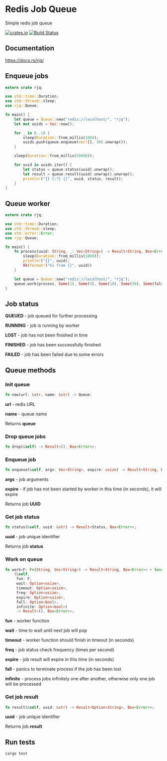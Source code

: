 # Redis Job Queue

Simple redis job queue

[![crates.io](https://img.shields.io/crates/v/rjq.svg)](https://crates.io/crates/rjq)
[![Build Status](https://travis-ci.org/embali/rjq.svg?branch=master)](https://travis-ci.org/embali/rjq)


## Documentation

https://docs.rs/rjq/


## Enqueue jobs

```rust
extern crate rjq;

use std::time::Duration;
use std::thread::sleep;
use rjq::Queue;

fn main() {
    let queue = Queue::new("redis://localhost/", "rjq");
    let mut uuids = Vec::new();

    for _ in 0..10 {
        sleep(Duration::from_millis(100));
        uuids.push(queue.enqueue(vec![], 30).unwrap());
    }

    sleep(Duration::from_millis(10000));

    for uuid in uuids.iter() {
        let status = queue.status(uuid).unwrap();
        let result = queue.result(uuid).unwrap().unwrap();
        println!("{} {:?} {}", uuid, status, result);
    }
}
```


## Queue worker

```rust
extern crate rjq;

use std::time::Duration;
use std::thread::sleep;
use std::error::Error;
use rjq::Queue;

fn main() {
    fn process(uuid: String, _: Vec<String>) -> Result<String, Box<Error>> {
        sleep(Duration::from_millis(1000));
        println!("{}", uuid);
        Ok(format!("hi from {}", uuid))
    }

    let queue = Queue::new("redis://localhost/", "rjq");
    queue.work(process, Some(1), Some(5), Some(10), Some(30), Some(false), None).unwrap();
}
```


## Job status

**QUEUED** - job queued for further processing

**RUNNING** - job is running by worker

**LOST** - job has not been finished in time

**FINISHED** - job has been successfully finished

**FAILED** - job has been failed due to some errors


## Queue methods

### Init queue

```rust
fn new(url: &str, name: &str) -> Queue;
```

**url** - redis URL

**name** - queue name

Returns **queue**

### Drop queue jobs

```rust
fn drop(&self) -> Result<(), Box<Error>>;
```

### Enqueue job

```rust
fn enqueue(&self, args: Vec<String>, expire: usize) -> Result<String, Box<Error>>;
```

**args** - job arguments

**expire** - if job has not been started by worker in this time (in seconds), it will expire

Returns job **UUID**

### Get job status

```rust
fn status(&self, uuid: &str) -> Result<Status, Box<Error>>;
```

**uuid** - job unique identifier

Returns job **status**

### Work on queue

```rust
fn work<F: Fn(String, Vec<String>) -> Result<String, Box<Error>> + Send + Sync + 'static>
    (&self,
     fun: F,
     wait: Option<usize>,
     timeout: Option<usize>,
     freq: Option<usize>,
     expire: Option<usize>,
     fall: Option<bool>,
     infinite: Option<bool>)
     -> Result<(), Box<Error>>;
```

**fun** - worker function

**wait** - time to wait until next job will pop

**timeout** - worker function should finish in timeout (in seconds)

**freq** - job status check frequency (times per second)

**expire** - job result will expire in this time (in seconds)

**fall** - panics to terminate process if the job has been lost

**infinite** - process jobs infinitely one after another, otherwise only one job will be processed

### Get job result

```rust
fn result(&self, uuid: &str) -> Result<Option<String>, Box<Error>>;
```

**uuid** - job unique identifier

Returns job **result**


## Run tests

```bash
cargo test
```
